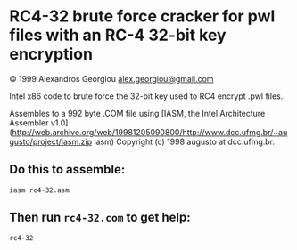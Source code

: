 # RC4-32 brute force cracker for pwl files with an RC-4 32-bit key encryption #

&copy; 1999 Alexandros Georgiou <a href="mailto:alex.georgiou@gmail.com">alex.georgiou@gmail.com</a>

Intel x86 code to brute force the 32-bit key used to RC4 encrypt .pwl files. 

Assembles to a 992 byte .COM file using [IASM, the Intel Architecture Assembler v1.0](http://web.archive.org/web/19981205090800/http://www.dcc.ufmg.br/~augusto/project/iasm.zip iasm) Copyright (c) 1998 augusto at dcc.ufmg.br. 

## Do this to assemble: ##

`iasm rc4-32.asm`

## Then run `rc4-32.com` to get help: ##

`rc4-32`